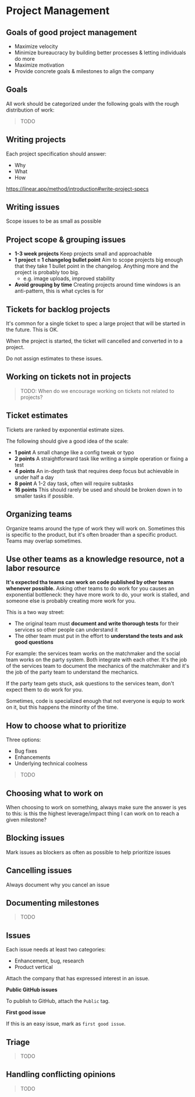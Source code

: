 # Project Management

## Goals of good project management

-   Maximize velocity
-   Minimize bureaucracy by building better processes & letting individuals do more
-   Maximize motivation
-   Provide concrete goals & milestones to align the company

## Goals

All work should be categorized under the following goals with the rough distribution of work:

> TODO

## Writing projects

Each project specification should answer:

-   Why
-   What
-   How

https://linear.app/method/introduction#write-project-specs

## Writing issues

Scope issues to be as small as possible

## Project scope & grouping issues

-   **1-3 week projects** Keep projects small and approachable
-   **1 project = 1 changelog bullet point** Aim to scope projects big enough that they take 1 bullet point in the changelog. Anything more and the project is probably too big.
    -   e.g. image uploads, improved stability
-   **Avoid grouping by time** Creating projects around time windows is an anti-pattern, this is what cycles is for

## Tickets for backlog projects

It's common for a single ticket to spec a large project that will be started in the future. This is OK.

When the project is started, the ticket will cancelled and converted in to a project.

Do not assign estimates to these issues.

## Working on tickets not in projects

> TODO: When do we encourage working on tickets not related to projects?

## Ticket estimates

Tickets are ranked by exponential estimate sizes.

The following should give a good idea of the scale:

-   **1 point** A small change like a config tweak or typo
-   **2 points** A straightforward task like writing a simple operation or fixing a test
-   **4 points** An in-depth task that requires deep focus but achievable in under half a day
-   **8 point** A 1-2 day task, often will require subtasks
-   **16 points** This should rarely be used and should be broken down in to smaller tasks if possible.

## Organizing teams

Organize teams around the type of work they will work on. Sometimes this is specific to the product, but it's often broader than a specific product. Teams may overlap sometimes.

## Use other teams as a knowledge resource, not a labor resource

**It's expected tha teams can work on code published by other teams whenever possible.** Asking other teams to do work for you causes an exponential bottleneck: they have more work to do, your work is stalled, and someone else is probably creating more work for you.

This is a two way street:

-   The original team must **document and write thorough tests** for their services so other people can understand it
-   The other team must put in the effort to **understand the tests and ask good questions**

For example: the services team works on the matchmaker and the social team works on the party system. Both integrate with each other. It's the job of the services team to document the mechanics of the matchmaker and it's the job of the party team to understand the mechanics.

If the party team gets stuck, ask questions to the services team, don't expect them to do work for you.

Sometimes, code is specialized enough that not everyone is equip to work on it, but this happens the minority of the time.

## How to choose what to prioritize

Three options:

-   Bug fixes
-   Enhancements
-   Underlying technical coolness

> TODO

## Choosing what to work on

When choosing to work on something, always make sure the answer is yes to this: is this the highest leverage/impact thing I can work on to reach a given milestone?

## Blocking issues

Mark issues as blockers as often as possible to help prioritize issues

## Cancelling issues

Always document why you cancel an issue

## Documenting milestones

> TODO

## Issues

Each issue needs at least two categories:

-   Enhancement, bug, research
-   Product vertical

Attach the company that has expressed interest in an issue.

**Public GitHub issues**

To publish to GitHub, attach the `Public` tag.

**First good issue**

If this is an easy issue, mark as `first good issue`.

## Triage

> TODO

## Handling conflicting opinions

> TODO
